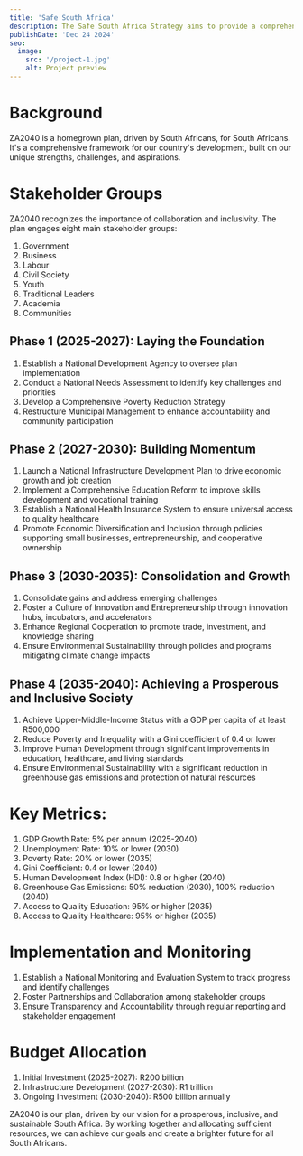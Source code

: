```yaml
---
title: 'Safe South Africa'
description: The Safe South Africa Strategy aims to provide a comprehensive framework for ensuring safety and security in South Africa. This strategy recognizes the complexities of safety and security challenges in the country and outlines a multi-faceted approach to address these challenges.
publishDate: 'Dec 24 2024'
seo:
  image:
    src: '/project-1.jpg'
    alt: Project preview
---
```


# Background
ZA2040 is a homegrown plan, driven by South Africans, for South Africans. It's a comprehensive framework for our country's development, built on our unique strengths, challenges, and aspirations.


# Stakeholder Groups
ZA2040 recognizes the importance of collaboration and inclusivity. The plan engages eight main stakeholder groups:

1. Government
2. Business
3. Labour
4. Civil Society
5. Youth
6. Traditional Leaders
7. Academia
8. Communities

## Phase 1 (2025-2027): Laying the Foundation

1. Establish a National Development Agency to oversee plan implementation
2. Conduct a National Needs Assessment to identify key challenges and priorities
3. Develop a Comprehensive Poverty Reduction Strategy
4. Restructure Municipal Management to enhance accountability and community participation

## Phase 2 (2027-2030): Building Momentum

1. Launch a National Infrastructure Development Plan to drive economic growth and job creation
2. Implement a Comprehensive Education Reform to improve skills development and vocational training
3. Establish a National Health Insurance System to ensure universal access to quality healthcare
4. Promote Economic Diversification and Inclusion through policies supporting small businesses, entrepreneurship, and cooperative ownership

## Phase 3 (2030-2035): Consolidation and Growth

1. Consolidate gains and address emerging challenges
2. Foster a Culture of Innovation and Entrepreneurship through innovation hubs, incubators, and accelerators
3. Enhance Regional Cooperation to promote trade, investment, and knowledge sharing
4. Ensure Environmental Sustainability through policies and programs mitigating climate change impacts

## Phase 4 (2035-2040): Achieving a Prosperous and Inclusive Society

1. Achieve Upper-Middle-Income Status with a GDP per capita of at least R500,000
2. Reduce Poverty and Inequality with a Gini coefficient of 0.4 or lower
3. Improve Human Development through significant improvements in education, healthcare, and living standards
4. Ensure Environmental Sustainability with a significant reduction in greenhouse gas emissions and protection of natural resources

# Key Metrics:

1. GDP Growth Rate: 5% per annum (2025-2040)
2. Unemployment Rate: 10% or lower (2030)
3. Poverty Rate: 20% or lower (2035)
4. Gini Coefficient: 0.4 or lower (2040)
5. Human Development Index (HDI): 0.8 or higher (2040)
6. Greenhouse Gas Emissions: 50% reduction (2030), 100% reduction (2040)
7. Access to Quality Education: 95% or higher (2035)
8. Access to Quality Healthcare: 95% or higher (2035)

# Implementation and Monitoring

1. Establish a National Monitoring and Evaluation System to track progress and identify challenges
2. Foster Partnerships and Collaboration among stakeholder groups
3. Ensure Transparency and Accountability through regular reporting and stakeholder engagement

# Budget Allocation

1. Initial Investment (2025-2027): R200 billion
2. Infrastructure Development (2027-2030): R1 trillion
3. Ongoing Investment (2030-2040): R500 billion annually

ZA2040 is our plan, driven by our vision for a prosperous, inclusive, and sustainable South Africa. By working together and allocating sufficient resources, we can achieve our goals and create a brighter future for all South Africans.
 
